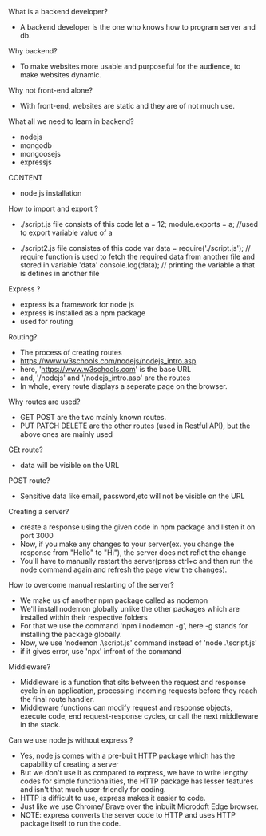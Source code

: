 What is a backend developer?
- A backend developer is the one who knows how to program server and db.

Why backend?
- To make websites more usable and purposeful for the audience, to make websites dynamic.

Why not front-end alone?
- With front-end, websites are static and they are of not much use.

What all we need to learn in backend?
- nodejs
- mongodb
- mongoosejs
- expressjs

CONTENT
- node js installation



How to import and export ?
- ./script.js file consists of this code
        let a = 12;
        module.exports = a; //used to export variable value of a
    
- ./script2.js file consistes of this code
        var data = require('./script.js'); // require function is used to fetch the required data from another file and stored in variable 'data'
        console.log(data); // printing the variable a that is defines in another file


Express ?
- express is a framework for node js
- express is installed as a npm package
- used for routing

Routing?
- The process of creating routes
- https://www.w3schools.com/nodejs/nodejs_intro.asp
- here, 'https://www.w3schools.com' is the base URL
- and, '/nodejs' and '/nodejs_intro.asp' are the routes
- In whole, every route displays a seperate page on the browser.

Why routes are used?
- GET POST are the two mainly known routes.
- PUT PATCH DELETE are the other routes (used in Restful API), but the above ones are mainly used


GEt route? 
- data will be visible on the URL

POST route?
- Sensitive data like email, password,etc will not be visible on the URL


Creating a server?
- create a response using the given code in npm package and listen it on port 3000
- Now, if you make any changes to your server(ex. you change the response from "Hello" to "Hi"), the server does not reflet the change
- You'll have to manually restart the server(press ctrl+c and then run the node command again and refresh the page view the changes).


How to overcome manual restarting of the server?
- We make us of another npm package called as nodemon
- We'll install nodemon globally unlike the other packages which are installed within their respective folders
- For that we use the command 'npm i nodemon -g', here -g stands for installing the package globally.
- Now, we use 'nodemon .\script.js' command instead of 'node .\script.js'
- if it gives error, use 'npx' infront of the command

Middleware?
- Middleware is a function that sits between the request and response cycle in an application, processing incoming requests before they reach the final route handler. 
- Middleware functions can modify request and response objects, execute code, end request-response cycles, or call the next middleware in the stack.

Can we use node js without express ?
- Yes, node js comes with a pre-built HTTP package which has the capability of creating a server
- But we don't use it as compared to express, we have to write lengthy codes for simple functionalities, the HTTP package has lesser features and isn't that much user-friendly for coding. 
- HTTP is difficult to use, express makes it easier to code.
- Just like we use Chrome/ Brave over the inbuilt Microdoft Edge browser.
- NOTE: express converts the server code to HTTP and uses HTTP package itself to run the code.